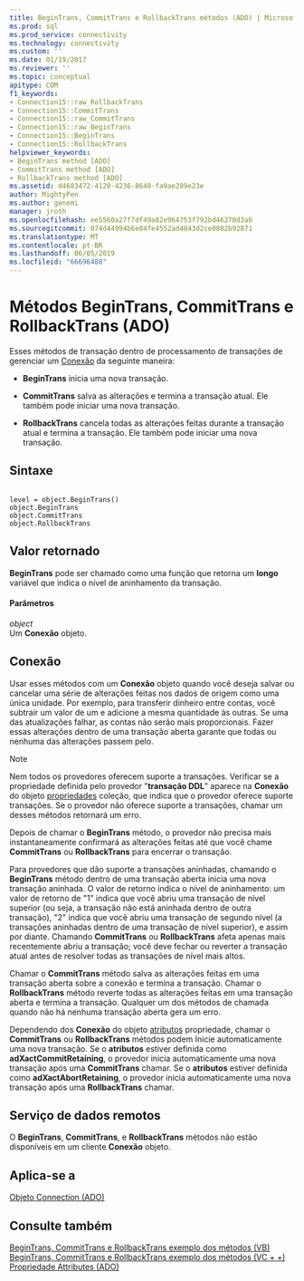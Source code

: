 ```yaml
---
title: BeginTrans, CommitTrans e RollbackTrans métodos (ADO) | Microsoft Docs
ms.prod: sql
ms.prod_service: connectivity
ms.technology: connectivity
ms.custom: ''
ms.date: 01/19/2017
ms.reviewer: ''
ms.topic: conceptual
apitype: COM
f1_keywords:
- Connection15::raw_RollbackTrans
- Connection15::CommitTrans
- Connection15::raw_CommitTrans
- Connection15::raw_BeginTrans
- Connection15::BeginTrans
- Connection15::RollbackTrans
helpviewer_keywords:
- BeginTrans method [ADO]
- CommitTrans method [ADO]
- RollbackTrans method [ADO]
ms.assetid: d4683472-4120-4236-8640-fa9ae289e23e
author: MightyPen
ms.author: genemi
manager: jroth
ms.openlocfilehash: ee5560a27f7df49a82e964753f792bd46270d3a6
ms.sourcegitcommit: 074d44994b6e84fe4552ad4843d2ce0882b92871
ms.translationtype: MT
ms.contentlocale: pt-BR
ms.lasthandoff: 06/05/2019
ms.locfileid: "66696488"
---
```

# <a name="begintrans-committrans-and-rollbacktrans-methods-ado"></a>Métodos BeginTrans, CommitTrans e RollbackTrans (ADO)
Esses métodos de transação dentro de processamento de transações de gerenciar um [Conexão](../../../ado/reference/ado-api/connection-object-ado.md) da seguinte maneira:  
  
-   **BeginTrans** inicia uma nova transação.  
  
-   **CommitTrans** salva as alterações e termina a transação atual. Ele também pode iniciar uma nova transação.  
  
-   **RollbackTrans** cancela todas as alterações feitas durante a transação atual e termina a transação. Ele também pode iniciar uma nova transação.  
  
## <a name="syntax"></a>Sintaxe  
  
```  
  
level = object.BeginTrans()  
object.BeginTrans  
object.CommitTrans  
object.RollbackTrans  
```  
  
## <a name="return-value"></a>Valor retornado  
 **BeginTrans** pode ser chamado como uma função que retorna um **longo** variável que indica o nível de aninhamento da transação.  
  
#### <a name="parameters"></a>Parâmetros  
 *object*  
 Um **Conexão** objeto.  
  
## <a name="connection"></a>Conexão  
 Usar esses métodos com um **Conexão** objeto quando você deseja salvar ou cancelar uma série de alterações feitas nos dados de origem como uma única unidade. Por exemplo, para transferir dinheiro entre contas, você subtrair um valor de um e adicione a mesma quantidade às outras. Se uma das atualizações falhar, as contas não serão mais proporcionais. Fazer essas alterações dentro de uma transação aberta garante que todas ou nenhuma das alterações passem pelo.  
  
> [!NOTE]
>  Nem todos os provedores oferecem suporte a transações. Verificar se a propriedade definida pelo provedor "**transação DDL**" aparece na **Conexão** do objeto [propriedades](../../../ado/reference/ado-api/properties-collection-ado.md) coleção, que indica que o provedor oferece suporte transações. Se o provedor não oferece suporte a transações, chamar um desses métodos retornará um erro.  
  
 Depois de chamar o **BeginTrans** método, o provedor não precisa mais instantaneamente confirmará as alterações feitas até que você chame **CommitTrans** ou **RollbackTrans** para encerrar o transação.  
  
 Para provedores que dão suporte a transações aninhadas, chamando o **BeginTrans** método dentro de uma transação aberta inicia uma nova transação aninhada. O valor de retorno indica o nível de aninhamento: um valor de retorno de "1" indica que você abriu uma transação de nível superior (ou seja, a transação não está aninhada dentro de outra transação), "2" indica que você abriu uma transação de segundo nível (a transações aninhadas dentro de uma transação de nível superior), e assim por diante. Chamando **CommitTrans** ou **RollbackTrans** afeta apenas mais recentemente abriu a transação; você deve fechar ou reverter a transação atual antes de resolver todas as transações de nível mais altos.  
  
 Chamar o **CommitTrans** método salva as alterações feitas em uma transação aberta sobre a conexão e termina a transação. Chamar o **RollbackTrans** método reverte todas as alterações feitas em uma transação aberta e termina a transação. Qualquer um dos métodos de chamada quando não há nenhuma transação aberta gera um erro.  
  
 Dependendo dos **Conexão** do objeto [atributos](../../../ado/reference/ado-api/attributes-property-ado.md) propriedade, chamar o **CommitTrans** ou **RollbackTrans** métodos podem Inicie automaticamente uma nova transação. Se o **atributos** estiver definida como **adXactCommitRetaining**, o provedor inicia automaticamente uma nova transação após uma **CommitTrans** chamar. Se o **atributos** estiver definida como **adXactAbortRetaining**, o provedor inicia automaticamente uma nova transação após uma **RollbackTrans** chamar.  
  
## <a name="remote-data-service"></a>Serviço de dados remotos  
 O **BeginTrans**, **CommitTrans**, e **RollbackTrans** métodos não estão disponíveis em um cliente **Conexão** objeto.  
  
## <a name="applies-to"></a>Aplica-se a  
 [Objeto Connection (ADO)](../../../ado/reference/ado-api/connection-object-ado.md)  
  
## <a name="see-also"></a>Consulte também  
 [BeginTrans, CommitTrans e RollbackTrans exemplo dos métodos (VB)](../../../ado/reference/ado-api/begintrans-committrans-and-rollbacktrans-methods-example-vb.md)   
 [BeginTrans, CommitTrans e RollbackTrans exemplo dos métodos (VC + +)](../../../ado/reference/ado-api/begintrans-committrans-and-rollbacktrans-methods-example-vc.md)   
 [Propriedade Attributes (ADO)](../../../ado/reference/ado-api/attributes-property-ado.md)
